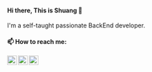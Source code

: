 #### Hi there, This is Shuang 👋

I'm a self-taught passionate BackEnd developer.



#### 📫 How to reach me:  

<a href="https://twitter.com/galaxycloudee">
  <img align="left" alt="wwShuang Twitter" width="22px" src="https://raw.githubusercontent.com/peterthehan/peterthehan/master/assets/twitter.svg" />
</a>
<a href="https://www.linkedin.com/in/shuang-g-214704127/">
  <img align="left" alt="Shuang's LinkedIN" width="22px" src="https://raw.githubusercontent.com/peterthehan/peterthehan/master/assets/linkedin.svg" />
</a>

<a href="https://stackoverflow.com/users/14174580/shuangww">
  <img align="left" alt="Shuang's Stack Overflow" width="22px" src="https://upload.wikimedia.org/wikipedia/commons/thumb/e/ef/Stack_Overflow_icon.svg/512px-Stack_Overflow_icon.svg.png?20190716190036" />
</a>




<!--
**wwShuang/wwShuang** is a ✨ _special_ ✨ repository because its `README.md` (this file) appears on your GitHub profile.

Here are some ideas to get you started:

- 🔭 I’m currently working on ...
- 🌱 I’m currently learning ...
- 👯 I’m looking to collaborate on ...
- 🤔 I’m looking for help with ...
- 💬 Ask me about ...
- 📫 How to reach me: ...
- 😄 Pronouns: ...
- ⚡ Fun fact: ...
-->
